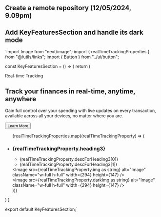 ## **Create a remote repository (12/05/2024, 9.09pm)**
## **Add KeyFeaturesSection and handle its dark mode**

`import Image from "next/image";
import { realTimeTrackingProperties } from "@/utils/links";
import { Button } from "../ui/button";

const KeyFeaturesSection = () => {
    return (
        <section className="py-10 w-full">
            <p className="text-[16px] text-[#3fa477] font-semibold">
                Real-time Tracking
            </p>
            <h2 className="mt-4 text-2xl md:text-4xl text-black dark:text-white font-bold tracking-wider">
                Track your finances in real-time, anytime, anywhere
            </h2>
            <p className="mt-4 text-[16px] xl:text-[24px] text-[#888888] font-sans font-semibold">
                Gain full control over your spending with live updates on every transaction, available across all your devices, no matter where you are.
            </p>
            <Button 
                variant="secondary"
                className="mt-4 p-4 bg-[#eee] text-black font-sans font-semibold"
            >
                Learn More
            </Button>
            <ul className="mt-8 grid grid-cols-1 lg:grid-cols-2 gap-6">
                {realTimeTrackingProperties.map((realTimeTrackingProperty) => (
                    <li key={realTimeTrackingProperty.key} className="w-full p-4 bg-[#faf8f6] dark:bg-[#161616] rounded-lg">
                        <h3 className="text-[18px] text-black dark:text-white font-bold">
                            {realTimeTrackingProperty.heading3}
                        </h3>
                        <ul className="mt-4 flex flex-col md:flex-row md:justify-between gap-2">
                            <li className="text-[14px] flex gap-2">
                                <div className="w-3 h-3 rounded-full border-2 border-[#9CDD8A]"></div>
                                {realTimeTrackingProperty.descForHeading3[0]}
                            </li>
                            <li className="text-[14px] flex gap-2">
                                <div className="w-3 h-3 rounded-full border-2 border-[#9CDD8A]"></div>
                                {realTimeTrackingProperty.descForHeading3[1]}
                            </li>
                        </ul>
                        <div className="dark:hidden mt-4">
                            <Image
                                src={realTimeTrackingProperty.img as string}
                                alt="Image"
                                className="w-full h-full"
                                width={294}
                                height={147}
                            />
                        </div>
                        <div className="hidden dark:block mt-4">
                            <Image
                                src={realTimeTrackingProperty.darkImg as string}
                                alt="Image"
                                className="w-full h-full"
                                width={294}
                                height={147}
                            />
                        </div>
                    </li>
                ))}
            </ul>
        </section>
    )
}

export default KeyFeaturesSection;`
